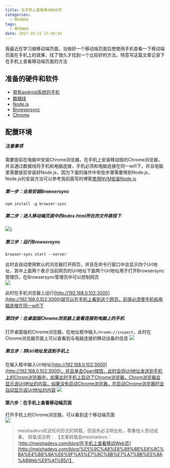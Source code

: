 ```yaml
---
title: 在手机上查看移动Web页
categories:
  - 移动Web
tags:
  - 移动Web
date: 2017-10-21 17:40:54
---
```


我最近在学习做移动端页面，当做好一个移动端页面后想使用手机查看一下移动端页面在手机上的效果，找了很久才找到一个比较好的方法，特意写这篇文章记录下在手机上查看移动端页面的方法
<!--more-->

## 准备的硬件和软件
- [带有android系统的手机]()
- [数据线]()
- [Node.js](https://nodejs.org/en/download/)
- [Browsersync](http://www.browsersync.cn/)
- [Chrome](http://rj.baidu.com/soft/detail/14744.html?ald)

## 配置环境

##### 注意事项
需要提前在电脑中安装Chrome浏览器，在手机上安装移动版的Chrome浏览器，并且通过数据线将手机和电脑连接，手机必须和电脑连接在同一wifi下，并且电脑里需要提前安装好Node.js，因为下面的操作中有些步骤需要用到Node.js，Node.js的安装方法可以参考我前面写的博客[使用NVM安装Node.js](http://meishadevs.com/blog/%E4%BD%BF%E7%94%A8NVM%E5%AE%89%E8%A3%85Node.js/)

##### 第一步：全局安装Browsersync

	npm install -g browser-sync 

##### 第二步：进入移动端页面中的index.html所在的文件路径下
![](http://img.blog.csdn.net/20171021182843152))

##### 第三步：运行Browsersync
	
	browser-sync start --server

此时会自动使用默认的浏览器打开网页，并且在命令行窗口中会显示四个Url地址，其中上面两个表示当前网页的Url地址下面两个Url地址用于打开Browsersync管理页，在Browsersync管理页中可以控制网页  
![](http://img.blog.csdn.net/20171021184022959)
	
此时在手机浏览器上运行[http://192.168.0.102:3000](http://192.168.0.102:3000)就可以在手机上看到这个网页，前提必须使手机和电脑连接在同一wifi下  

##### 第四步：在桌面版Chrome浏览器上查看连接到电脑上的手机
打开桌面版的Chrome浏览器，在地址框中输入`chrome://inspect`，此时在Chrome浏览器页面上可以查看到与电脑连接的移动设备的信息
![](http://oq3pg8pg4.bkt.clouddn.com/pic.png)

##### 第五步：将Url地址发送到手机上
在输入框中输入Url地址[http://192.168.0.102:3000](http://192.168.0.102:3000)，并且单击Open按钮，此时会将Url地址发送到手机上的Chrom浏览器中，如果此时手机上启动了Chrome浏览器，Chrom浏览器会显示该Url地址的内容，如果没有启动Chrome浏览器，在启动Chrome浏览器时会自动显示该Url地址的内容
![](http://oq3pg8pg4.bkt.clouddn.com/pic1.PNG)

#### 第六步：在手机上查看移动端页面
打开手机上的Chrome浏览器，可以看到这个移动端页面  
![](http://oq3pg8pg4.bkt.clouddn.com/phone.png)

> meishadevs欢迎任何形式的转载，但请务必注明出处，尊重他人劳动成果。
转载请注明： 【文章转载自meishadevs：[http://meishadevs.com/blog/在手机上查看移动Web页](http://meishadevs.com/blog/%E5%9C%A8%E6%89%8B%E6%9C%BA%E4%B8%8A%E6%9F%A5%E7%9C%8B%E7%A7%BB%E5%8A%A8Web%E9%A1%B5/)】